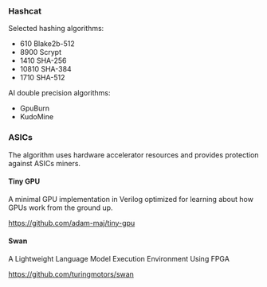 ### Hashcat

Selected hashing algorithms:
- 610 Blake2b-512
- 8900 Scrypt
- 1410 SHA-256
- 10810 SHA-384
- 1710 SHA-512

AI double precision algorithms:
- GpuBurn
- KudoMine

### ASICs

The algorithm uses hardware accelerator resources and provides protection against ASICs miners.

#### Tiny GPU

A minimal GPU implementation in Verilog optimized for learning about how GPUs work from the ground up.

https://github.com/adam-maj/tiny-gpu

#### Swan

A Lightweight Language Model Execution Environment Using FPGA

https://github.com/turingmotors/swan
